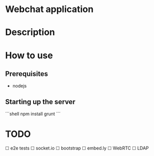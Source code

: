 # Webchat application


# Description


# How to use

## Prerequisites

 * nodejs

## Starting up the server

´´´shell
npm install
grunt
´´´

# TODO

 ☐ e2e tests
 ☐ socket.io
 ☐ bootstrap
 ☐ embed.ly
 ☐ WebRTC
 ☐ LDAP
